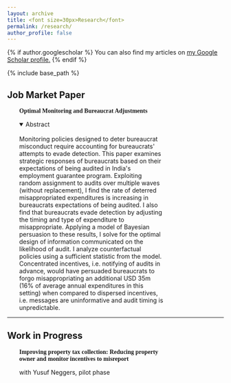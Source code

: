 ```yaml
---
layout: archive
title: <font size=30px>Research</font>
permalink: /research/
author_profile: false
---
```


{% if author.googlescholar %}
  You can also find my articles on <u><a href="{{author.googlescholar}}">my Google Scholar profile</a>.</u>
{% endif %}

{% include base_path %}

## Job Market Paper
<div style="margin-left: 2em; margin-right: 10em;">
<p style = "font-family:'Raleway'"><b>
Optimal Monitoring and Bureaucrat Adjustments  
</b>

<!--<a href="https://wendynassrwong.github.io/files/WendyWong_OptimMonitJMP.pdf" style="text-decoration: none">[pdf]</a> -->
</p>

<details open>
<summary>Abstract</summary>
<br>
Monitoring policies designed to deter bureaucrat misconduct require accounting for bureaucrats' attempts to evade detection. This paper examines strategic responses of bureaucrats based on their expectations of being audited in India's employment guarantee program. Exploiting random assignment to audits over multiple waves (without replacement), I find the rate of deterred misappropriated expenditures is increasing in bureaucrats  expectations of being audited. I also find that bureaucrats evade detection by adjusting the timing and type of expenditure to misappropriate. Applying a model of Bayesian persuasion to these results, I solve for the optimal design of information communicated on the likelihood of audit. I analyze counterfactual policies using a sufficient statistic from the model. Concentrated incentives, i.e. notifying of audits in advance, would have persuaded bureaucrats to forgo misappropriating an additional USD 35m (16% of average annual expenditures in this setting) when compared to dispersed incentives, i.e. messages are uninformative and audit timing is unpredictable.
</details>
</div>
<hr>

## Work in Progress
<div style="margin-left: 2em; margin-right: 10em;">
<p style = "font-family:'Raleway'">
<b>Improving property tax collection: Reducing property owner and monitor incentives to misreport </b> 

with Yusuf Neggers, pilot phase
</p>
</div>



